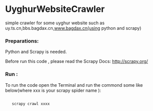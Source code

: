 # UyghurWebsiteCrawler
simple crawler for some uyghur website such  as uy.ts.cn,bbs.bagdax.cn,www.bagdax.cn(using python and scrapy)

### Preparations:
Python and Scrapy is needed.

Before run this code , please read the Scrapy Docs:
http://scrapy.org/

### Run :
To run the code open the Terminal and run the commond some like below(where xxx is your scrapy spider name ):

<code>
   scrapy crawl xxxx 
</code>

